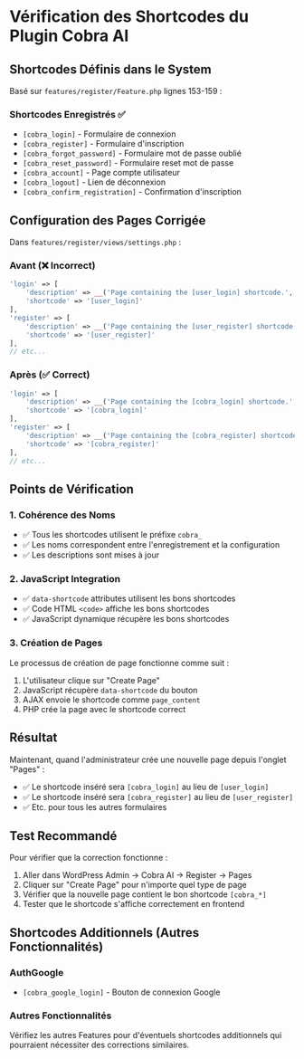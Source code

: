 # Vérification des Shortcodes du Plugin Cobra AI

## Shortcodes Définis dans le System

Basé sur `features/register/Feature.php` lignes 153-159 :

### Shortcodes Enregistrés ✅
- `[cobra_login]` - Formulaire de connexion
- `[cobra_register]` - Formulaire d'inscription  
- `[cobra_forgot_password]` - Formulaire mot de passe oublié
- `[cobra_reset_password]` - Formulaire reset mot de passe
- `[cobra_account]` - Page compte utilisateur
- `[cobra_logout]` - Lien de déconnexion
- `[cobra_confirm_registration]` - Confirmation d'inscription

## Configuration des Pages Corrigée

Dans `features/register/views/settings.php` :

### Avant (❌ Incorrect)
```php
'login' => [
    'description' => __('Page containing the [user_login] shortcode.', 'cobra-ai'),
    'shortcode' => '[user_login]'
],
'register' => [
    'description' => __('Page containing the [user_register] shortcode.', 'cobra-ai'),
    'shortcode' => '[user_register]'
],
// etc...
```

### Après (✅ Correct)
```php
'login' => [
    'description' => __('Page containing the [cobra_login] shortcode.', 'cobra-ai'),
    'shortcode' => '[cobra_login]'
],
'register' => [
    'description' => __('Page containing the [cobra_register] shortcode.', 'cobra-ai'),
    'shortcode' => '[cobra_register]'
],
// etc...
```

## Points de Vérification

### 1. Cohérence des Noms
- ✅ Tous les shortcodes utilisent le préfixe `cobra_`
- ✅ Les noms correspondent entre l'enregistrement et la configuration
- ✅ Les descriptions sont mises à jour

### 2. JavaScript Integration
- ✅ `data-shortcode` attributes utilisent les bons shortcodes
- ✅ Code HTML `<code>` affiche les bons shortcodes  
- ✅ JavaScript dynamique récupère les bons shortcodes

### 3. Création de Pages
Le processus de création de page fonctionne comme suit :
1. L'utilisateur clique sur "Create Page"
2. JavaScript récupère `data-shortcode` du bouton
3. AJAX envoie le shortcode comme `page_content`
4. PHP crée la page avec le shortcode correct

## Résultat

Maintenant, quand l'administrateur crée une nouvelle page depuis l'onglet "Pages" :
- ✅ Le shortcode inséré sera `[cobra_login]` au lieu de `[user_login]`
- ✅ Le shortcode inséré sera `[cobra_register]` au lieu de `[user_register]`
- ✅ Etc. pour tous les autres formulaires

## Test Recommandé

Pour vérifier que la correction fonctionne :
1. Aller dans WordPress Admin → Cobra AI → Register → Pages
2. Cliquer sur "Create Page" pour n'importe quel type de page
3. Vérifier que la nouvelle page contient le bon shortcode `[cobra_*]`
4. Tester que le shortcode s'affiche correctement en frontend

## Shortcodes Additionnels (Autres Fonctionnalités)

### AuthGoogle
- `[cobra_google_login]` - Bouton de connexion Google

### Autres Fonctionnalités
Vérifiez les autres Features pour d'éventuels shortcodes additionnels qui pourraient nécessiter des corrections similaires.